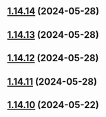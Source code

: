 ## [1.14.14](https://github.com/msobiecki/algorithm/compare/v1.14.13...v1.14.14) (2024-05-28)



## [1.14.13](https://github.com/msobiecki/algorithm/compare/v1.14.12...v1.14.13) (2024-05-28)



## [1.14.12](https://github.com/msobiecki/algorithm/compare/v1.14.11...v1.14.12) (2024-05-28)



## [1.14.11](https://github.com/msobiecki/algorithm/compare/v1.14.10...v1.14.11) (2024-05-28)



## [1.14.10](https://github.com/msobiecki/algorithm/compare/v1.14.9...v1.14.10) (2024-05-22)



